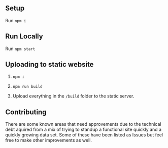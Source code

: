 ## Setup

Run `npm i`


## Run Locally

Run `npm start`


## Uploading to static website

1. `npm i`

2. `npm run build`

3. Upload everything in the `/build` folder to the static server.


## Contributing
There are some known areas that need approvements due to the technical debt aquired from a mix of trying to standup a functional site quickly and a quickly growing data set. Some of these have been listed as Issues but feel free to make other improvements as well.



